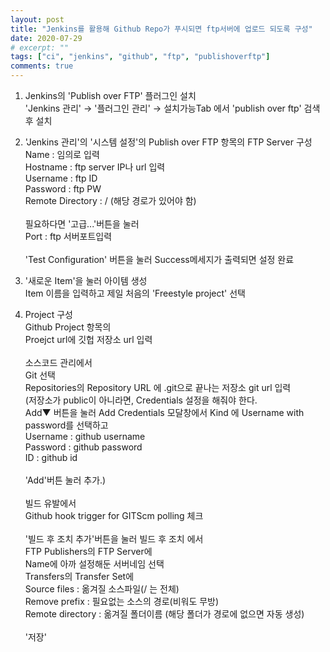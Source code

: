 ```yaml
---
layout: post
title: "Jenkins를 활용해 Github Repo가 푸시되면 ftp서버에 업로드 되도록 구성"
date: 2020-07-29
# excerpt: ""
tags: ["ci", "jenkins", "github", "ftp", "publishoverftp"]
comments: true
---
```


1. Jenkins의 'Publish over FTP' 플러그인 설치<br/>
   'Jenkins 관리' → '플러그인 관리' → 설치가능Tab 에서 'publish over ftp' 검색 후 설치

2. 'Jenkins 관리'의 '시스템 설정'의 Publish over FTP 항목의 FTP Server 구성<br/>
   Name : 임의로 입력<br/>
   Hostname : ftp server IP나 url 입력<br/>
   Username : ftp ID<br/>
   Password : ftp PW<br/>
   Remote Directory : / (해당 경로가 있어야 함)<br/><br/>
   필요하다면 '고급...'버튼을 눌러<br/>
   Port : ftp 서버포트입력<br/><br/>
   'Test Configuration' 버튼을 눌러 Success메세지가 출력되면 설정 완료<br/>

3. '새로운 Item'을 눌러 아이템 생성<br/>
   Item 이름을 입력하고 제일 처음의 'Freestyle project' 선택

4. Project 구성<br/>
   Github Project 항목의<br/>
   Proejct url에 깃헙 저장소 url 입력<br/><br/>
   소스코드 관리에서<br/>
   Git 선택<br/>
   Repositories의 Repository URL 에 .git으로 끝나는 저장소 git url 입력<br/>
   (저장소가 public이 아니라면, Credentials 설정을 해줘야 한다.<br/>
   Add▼ 버튼을 눌러 Add Credentials 모달창에서 Kind 에 Username with password를 선택하고<br/>
   Username : github username<br/>
   Password : github password<br/>
   ID : github id<br/><br/>
   'Add'버튼 눌러 추가.)<br/><br/>
   빌드 유발에서<br/>
   Github hook trigger for GITScm polling 체크<br/><br/>
   '빌드 후 조치 추가'버튼을 눌러 빌드 후 조치 에서<br/>
   FTP Publishers의 FTP Server에<br/>
   Name에 아까 설정해둔 서버네임 선택<br/>
   Transfers의 Transfer Set에<br/>
   Source files : 옮겨질 소스파일(/ 는 전체)<br/>
   Remove prefix : 필요없는 소스의 경로(비워도 무방)<br/>
   Remote directory : 옮겨질 폴더이름 (해당 폴더가 경로에 없으면 자동 생성)<br/><br/>
   '저장'

